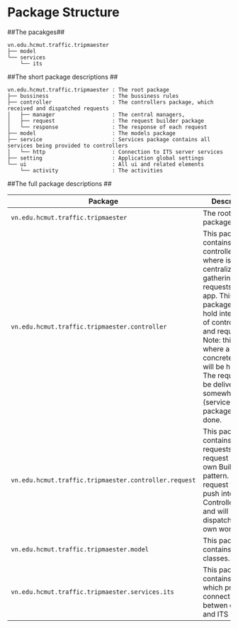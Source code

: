 # Package Structure #

##The pacakges##

	vn.edu.hcmut.traffic.tripmaester
	├── model
	└── services
	    └── its


##The short package descriptions ##

	vn.edu.hcmut.traffic.tripmaester : The root package
	├── bussiness	                 : The bussiness rules
    ├── controller                   : The controllers package, which received and dispatched requests
    │   ├── manager	                 : The central managers, 
    │   ├── request	                 : The request builder package
    │   └── response	             : The response of each request
	├── model                        : The models package
    ├── service                      : Services package contains all services being provided to controllers
    │   └── http                     : Connection to ITS server services
    ├── setting                      : Application global settings
    └── ui                           : All ui and related elements
        └── activity                 : The activities


##The full package descriptions ##


Package | Description 
------- | -----------
`vn.edu.hcmut.traffic.tripmaester` | The root package.
`vn.edu.hcmut.traffic.tripmaester.controller` | This package contains the controller center, where is the centralize of gathering all requests in the app. This package also hold interfaces of controllers and request. Note: this is not where a concrete request will be handled. The requests will be delivered to somewhere else (services package) to be done.
`vn.edu.hcmut.traffic.tripmaester.controller.request` | This package contains all requests. Each request has it own Builder pattern. The request will be push into ControllerCenter, and will be dispatched to its own worker.
`vn.edu.hcmut.traffic.tripmaester.model` | This package contains model classes.
`vn.edu.hcmut.traffic.tripmaester.services.its` | This package contains classes which provide connection betwen client and ITS server.